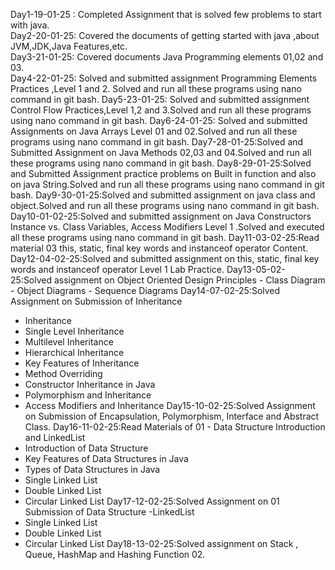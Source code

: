 Day1-19-01-25 : Completed Assignment that is solved few problems to start with java.\
Day2-20-01-25: Covered the documents of getting started with java ,about JVM,JDK,Java Features,etc.\
Day3-21-01-25: Covered documents Java Programming elements 01,02 and 03.\
Day4-22-01-25: Solved and submitted assignment Programming Elements Practices ,Level 1 and 2. Solved and run all these programs using nano command in git bash.
Day5-23-01-25: Solved and submitted assignment Control Flow Practices,Level 1,2 and 3.Solved and run all these programs using nano command in git bash.
Day6-24-01-25: Solved and submitted Assignments on Java Arrays Level 01 and 02.Solved and run all these programs using nano command in git bash.
Day7-28-01-25:Solved and Submitted Assignment on Java Methods 02,03 and 04.Solved and run all these programs using nano command in git bash.
Day8-29-01-25:Solved and Submitted Assignment practice problems on Built in function and also on java String.Solved and run all these programs using nano command in git bash.
Day9-30-01-25:Solved and submitted assignment on java class and object.Solved and run all these programs using nano command in git bash.
Day10-01-02-25:Solved and submitted assignment on Java Constructors Instance vs. Class Variables, Access Modifiers Level 1 .Solved and executed all these programs using nano command in git bash.
Day11-03-02-25:Read material 03 this, static, final key words and instanceof operator Content.
Day12-04-02-25:Solved and submitted assignment on this, static, final key words and instanceof operator Level 1 Lab Practice.
Day13-05-02-25:Solved assignment on Object Oriented Design Principles
                            - Class Diagram
                            - Object Diagrams
                           - Sequence Diagrams
Day14-07-02-25:Solved Assignment on Submission of Inheritance
- Inheritance
- Single Level Inheritance
- Multilevel Inheritance
- Hierarchical Inheritance
- Key Features of Inheritance
- Method Overriding
- Constructor Inheritance in Java
- Polymorphism and Inheritance
 - Access Modifiers and Inheritance
Day15-10-02-25:Solved Assignment on Submission of Encapsulation, Polymorphism, Interface and Abstract Class.
Day16-11-02-25:Read Materials of 01 - Data Structure Introduction and LinkedList
- Introduction of Data Structure 
- Key Features of Data Structures in Java
- Types of Data Structures in Java
- Single Linked List
- Double Linked List
- Circular Linked List
Day17-12-02-25:Solved Assignment on 01 Submission of Data Structure
 -LinkedList
- Single Linked List
- Double Linked List
- Circular Linked List
Day18-13-02-25:Solved assignment on Stack , Queue, HashMap and Hashing Function 02.

